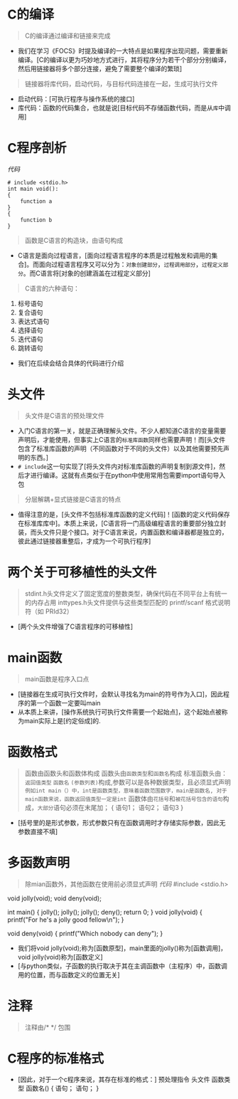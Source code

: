 # C的编译
> C的编译通过编译和链接来完成
- 我们在学习《FOCS》时提及编译的一大特点是如果程序出现问题，需要重新编译。[C的编译以更为巧妙地方式进行，其将程序分为若干个部分分别编译，然后用链接器将多个部分连接，避免了需要整个编译的繁琐]
> 链接器将库代码，启动代码，与目标代码连接在一起，生成可执行文件
- 启动代码：[可执行程序与操作系统的接口]
- 库代码：函数的代码集合，也就是说[目标代码不存储函数代码，而是从`库`中调用]

# C程序剖析
*代码*
```
# include <stdio.h>
int main void():
{
    function a  
}
{
    function b
}
```
> 函数是C语言的构造块，由语句构成
- C语言是面向过程语言，[面向过程语言程序的本质是过程触发和调用的集合]。而面向过程语言程序又可以分为：`对象创建部分`，`过程调用部分`，`过程定义部分`。而C语言将[对象的创建涵盖在过程定义部分]
> C语言的六种语句：
  1. 标号语句
  2. 复合语句
  3. 表达式语句
  4. 选择语句
  5. 迭代语句
  6. 跳转语句
- 我们在后续会结合具体的代码进行介绍

# 头文件
> 头文件是C语言的预处理文件
- 入门C语言的第一关，就是正确理解头文件。不少人都知道C语言的变量需要声明后，才能使用，但事实上C语言的`标准库函数`同样也需要声明！而[头文件包含了标准库函数的声明（不同函数对于不同的头文件）以及其他需要预先声明的东西。]
- ```# include```这一句实现了[将头文件内对标准库函数的声明复制到源文件]，然后才进行编译。这就有点类似于在python中使用常用包需要import语句导入包
> 分层解耦+显式链接是C语言的特点
- 值得注意的是，[头文件不包括标准库函数的定义代码]！[函数的定义代码保存在标准库库中]。本质上来说，[C语言将一门高级编程语言的重要部分独立封装，而头文件只是个接口。对于C语言来说，内置函数和编译器都是独立的，彼此通过链接器重整后，才成为一个可执行程序]

# 两个关于可移植性的头文件
> stdint.h头文件定义了固定宽度的整数类型，确保代码在不同平台上有统一的内存占用
> inttypes.h头文件提供与这些类型匹配的 printf/scanf 格式说明符（如 PRId32）
- [两个头文件增强了C语言程序的可移植性]

# main函数
> main函数是程序入口点
- [链接器在生成可执行文件时，会默认寻找名为main的符号作为入口]，因此程序的第一个函数一定要叫main
- 从本质上来讲，[操作系统执行可执行文件需要一个起始点]，这个起始点被称为main实际上是[约定俗成]的. 
# 函数格式
> 函数由函数头和函数体构成
> 函数头由`函数类型`和`函数名`构成
标准函数头由：
`返回值类型` `函数名` `(参数列表)`构成,参数可以是各种数据类型，且必须显式声明
`例如int main（）中，int是函数类型，意味着函数范围数字，main是函数名, 对于main函数来说，函数返回值类型一定是int`
> 函数体由`花括号`和`被花括号包含的语句`构成，`大部分`语句必须在末尾加；
{
    语句1；
    语句2；
    语句3
}
- [括号里的是形式参数，形式参数只有在函数调用时才存储实际参数，因此无参数直接不填]
# 多函数声明
> 除mian函数外，其他函数在使用前必须显式声明
*代码*
#include <stdio.h>

void jolly(void);
void deny(void);

int main()
{
    jolly();
    jolly();
    jolly();
    deny();
    return 0;
}
void jolly(void)
{
    printf("For he's a jolly good fellow\n");
}

void deny(void)
{
    printf("Which nobody can deny");
}
- 我们将void jolly(void);称为[函数原型]，main里面的jolly()称为[函数调用]，void jolly(void)称为[函数定义]
- [与python类似，子函数的执行取决于其在主调函数中（主程序）中，函数调用的位置，而与函数定义的位置无关]

# 注释
> 注释由/* */ 包围

# C程序的标准格式
- [因此，对于一个c程序来说，其存在标准的格式：]
预处理指令 头文件
函数类型 函数名()
{
    语句；
    语句；
}


